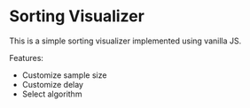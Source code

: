 # Sorting Visualizer

This is a simple sorting visualizer implemented using vanilla JS.

Features:

- Customize sample size
- Customize delay
- Select algorithm
